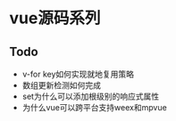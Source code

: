 # vue源码系列
## Todo
+ v-for key如何实现就地复用策略
+ 数组更新检测如何完成
+ set为什么可以添加根级别的响应式属性
+ 为什么vue可以跨平台支持weex和mpvue